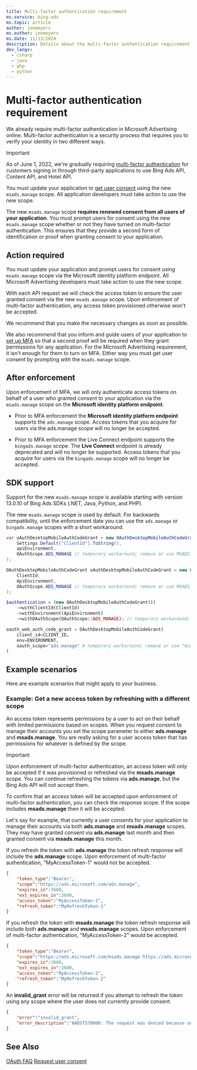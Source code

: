 ```yaml
---
title: Multi-factor authentication requirement
ms.service: bing-ads
ms.topic: article
author: jonmeyers
ms.author: jonmeyers
ms.date: 11/13/2024
description: Details about the multi-factor authentication requirement for Bing Ads API.
dev_langs:
  - csharp
  - java
  - php
  - python
---
```

# Multi-factor authentication requirement

We already require multi-factor authentication in Microsoft Advertising online. Multi-factor authentication is a security process that requires you to verify your identity in two different ways.  

> [!IMPORTANT]
> As of June 1, 2022, we're gradually requiring [multi-factor authentication](authentication-oauth-mfa.md) for customers signing in through third-party applications to use Bing Ads API, Content API, and Hotel API.
>
> You must update your application to [get user consent](authentication-oauth-consent.md) using the new ```msads.manage``` scope. All application developers must take action to use the new scope.

The new ```msads.manage``` scope **requires renewed consent from all users of your application**. You must prompt users for consent using the new ```msads.manage``` scope whether or not they have turned on multi-factor authentication. This ensures that they provide a second form of identification or proof when granting consent to your application.  

## Action required

You must update your application and prompt users for consent using  ```msads.manage``` scope via the Microsoft identity platform endpoint. All Microsoft Advertising developers must take action to use the new scope.  

With each API request we will check the access token to ensure the user granted consent via the new  ```msads.manage``` scope. Upon enforcement of multi-factor authentication, any access token provisioned otherwise won't be accepted.  

We recommend that you make the necessary changes as soon as possible.  

We also recommend that you inform and guide users of your application to [set up MFA](/azure/active-directory/user-help/multi-factor-authentication-end-user-first-time#who-decides-if-you-use-this-feature) so that a second proof will be required when they grant permissions for any application. For the Microsoft Advertising requirement, it isn't enough for them to turn on MFA. Either way you must get user consent by prompting with the ```msads.manage``` scope. 

## After enforcement

Upon enforcement of MFA, we will only authenticate access tokens on behalf of a user who granted consent to your application via the ```msads.manage``` scope on the **Microsoft identity platform endpoint**.

- Prior to MFA enforcement the **Microsoft identity platform endpoint** supports the ```ads.manage``` scope. Access tokens that you acquire for users via the ads.manage scope will no longer be accepted.

- Prior to MFA enforcement the Live Connect endpoint supports the ```bingads.manage``` scope. The **Live Connect** endpoint is already deprecated and will no longer be supported. Access tokens that you acquire for users via the ```bingads.manage``` scope will no longer be accepted.

## SDK support 

Support for the new  ```msads.manage``` scope is available starting with version 13.0.10 of  Bing Ads SDKs (.NET, Java, Python, and PHP).  

The new  ```msads.manage``` scope is used by default. For backwards compatibility, until the enforcement date you can use the ```ads.manage``` or  ```bingads.manage``` scopes with a short workaround.  

```csharp
var oAuthDesktopMobileAuthCodeGrant = new OAuthDesktopMobileAuthCodeGrant(
    Settings.Default["ClientId"].ToString(),
    apiEnvironment,
    OAuthScope.ADS_MANAGE // temporary workaround; remove or use MSADS_MANAGE instead
);
```
```java
OAuthDesktopMobileAuthCodeGrant oAuthDesktopMobileAuthCodeGrant = new OAuthDesktopMobileAuthCodeGrant(
    ClientId, 
    ApiEnvironment,
    OAuthScope.ADS_MANAGE // temporary workaround; remove or use MSADS_MANAGE instead
);
```
```php
$authentication = (new OAuthDesktopMobileAuthCodeGrant())
    ->withClientId(ClientId)
    ->withEnvironment(ApiEnvironment)
    ->withOAuthScope(OAuthScope::ADS_MANAGE); // temporary workaround; remove or use MSADS_MANAGE instead
```
```python
oauth_web_auth_code_grant = OAuthDesktopMobileAuthCodeGrant(
    client_id=CLIENT_ID,
    env=ENVIRONMENT,
    oauth_scope="ads.manage" # temporary workaround; remove or use "msads.manage" instead
)
```

## Example scenarios

Here are example scenarios that might apply to your business. 

### Example: Get a new access token by refreshing with a different scope

An access token represents permissions by a user to act on their behalf with limited permissions based on scopes. When you request consent to manage their accounts you set the scope parameter to either **ads.manage** and **msads.manage**. You are really asking for a user access token that has permissions for whatever is defined by the scope.

> [!IMPORTANT]
> Upon enforcement of multi-factor authentication, an access token will only be accepted if it was provisioned or refreshed via the **msads.manage** scope. You can continue refreshing the tokens via **ads.manage**, but the Bing Ads API will not accept them. 

To confirm that an access token will be accepted upon enforcement of multi-factor authentication, you can check the response scope. If the scope includes **msads.manage** then it will be accepted.

Let's say for example, that currently a user consents for your application to manage their accounts via both **ads.manage** and **msads.manage** scopes. They may have granted consent via **ads.manage** last month and then granted consent via **msads.manage** this month.

If you refresh the token with **ads.manage** the token refresh response will include the **ads.manage** scope. Upon enforcement of multi-factor authentication, "MyAccessToken-1" would not be accepted.

```json
{
    "token_type":"Bearer",
    "scope":"https://ads.microsoft.com/ads.manage",
    "expires_in":3600,
    "ext_expires_in":3600,
    "access_token":"MyAccessToken-1",
    "refresh_token":"MyRefreshToken-1"
}
```

If you refresh the token with **msads.manage** the token refresh response will include both **ads.manage** and **msads.manage** scopes. Upon enforcement of multi-factor authentication, "MyAccessToken-2" would be accepted.

```json
{
    "token_type":"Bearer",
    "scope":"https://ads.microsoft.com/msads.manage https://ads.microsoft.com/ads.manage",
    "expires_in":3600,
    "ext_expires_in":3600,
    "access_token":"MyAccessToken-2",
    "refresh_token":"MyRefreshToken-2"
}
```

An **invalid_grant** error will be returned if you attempt to refresh the token using any scope where the user does not currently provide consent.  

```json
{
    "error":"invalid_grant",
    "error_description":"AADSTS70000: The request was denied because one or more scopes requested are unauthorized or expired. The user must first sign in and grant the client application access to the requested scope."
}
```

## See Also

[OAuth FAQ](faq.yml)
[Request user consent](authentication-oauth-consent.md)
